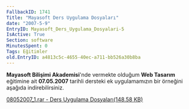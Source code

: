 ```yaml
---
FallbackID: 1741
Title: "Mayasoft Ders Uygulama Dosyaları"
date: "2007-5-9"
EntryID: Mayasoft_Ders_Uygulama_Dosyalari-5
IsActive: True
Section: software
MinutesSpent: 0
Tags: Eğitimler
old.EntryID: a4813c5c-4655-40ec-a711-bb526a30b8ba
---
```

**Mayasoft Bilişimi Akademisi**'nde vermekte olduğum **Web Tasarım**
eğitimine ait **07.05.2007** tarihli dersteki ek uygulamamızın bir
örneğini aşağıda indirebilirsiniz.

[08052007\_1.rar - Ders Uygulama Dosyaları(148.58
KB)](media/Mayasoft_Ders_Uygulama_Dosyalari-5/08052007_1.rar)


